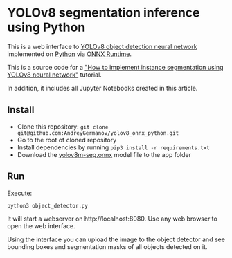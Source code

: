 # YOLOv8 segmentation inference using Python

This is a web interface to [YOLOv8 object detection neural network](https://ultralytics.com/yolov8) 
implemented on [Python](https://www.python.org) via [ONNX Runtime](https://onnxruntime.ai/docs/get-started/with-python.html).

This is a source code for a ["How to implement instance segmentation using YOLOv8 neural network"](https://dev.to/andreygermanov/how-to-implement-instance-segmentation-using-yolov8-neural-network-3if9) tutorial.

In addition, it includes all Jupyter Notebooks created in this article.

## Install

* Clone this repository: `git clone git@github.com:AndreyGermanov/yolov8_onnx_python.git`
* Go to the root of cloned repository
* Install dependencies by running `pip3 install -r requirements.txt`
* Download the [yolov8m-seg.onnx](https://drive.google.com/file/d/1uG1nagxQoyvcHfUYXcNDXJCvglsz7rdT/view?usp=sharing) model file to the app folder

## Run

Execute:

```
python3 object_detector.py
```

It will start a webserver on http://localhost:8080. Use any web browser to open the web interface.

Using the interface you can upload the image to the object detector and see bounding boxes and segmentation masks 
of all  objects detected on it.